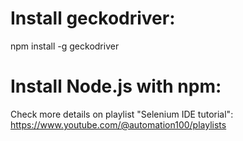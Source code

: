 # Install geckodriver:
npm install -g geckodriver

# Install Node.js with npm:
Check more details on playlist "Selenium IDE tutorial":  https://www.youtube.com/@automation100/playlists
